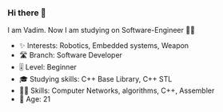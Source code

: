 ### Hi there 👋

I am Vadim. 
Now I am studying on Software-Engineer 👨‍🎓

- ✨ Interests: Robotics, Embedded systems, Weapon
- 🛣 Branch: Software Developer
- 🎚 Level: Beginner
- 🎓 Studying skills: C++ Base Library, C++ STL
- 🤹‍♂️ Skills: Computer Networks, algorithms, C++, Assembler
- 📅 Age: 21


<!--
**Andromeda-SRT/Andromeda-SRT** is a ✨ _special_ ✨ repository because its `README.md` (this file) appears on your GitHub profile.

Here are some ideas to get you started:

- 🔭 I’m currently working on ...
- 🌱 I’m currently learning ...
- 👯 I’m looking to collaborate on ...
- 🤔 I’m looking for help with ...
- 💬 Ask me about ...
- 📫 How to reach me: ...
- 😄 Pronouns: ...
- ⚡ Fun fact: ...
-->
